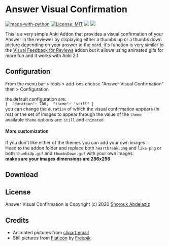 # Answer Visual Confirmation
[![made-with-python](https://img.shields.io/badge/Made%20with-Python-1f425f.svg)](https://www.python.org/) [![License: MIT](https://img.shields.io/badge/License-MIT-yellow.svg)](https://opensource.org/licenses/MIT)
<a title="Rate on AnkiWeb" href="add link"><img src="https://glutanimate.com/logos/ankiweb-rate.svg"></a> <a title="Buy me a coffee :)" href="https://ko-fi.com/B0B51L5RI"><img src="https://img.shields.io/badge/ko--fi-contribute-%23579ebd.svg"></a>



This is a very simple Anki Addon that provides a visual confirmation of your Answer in the reviewer by displaying either a thumbs up or a thumbs down picture depending on your answer to the card. it's function is very similar to the [Visual Feedback for Reviews](https://ankiweb.net/shared/info/1749604199) addon but it allows using animated gifs for more fun and it works with Anki 2.1


## Configuration
From the menu bar > tools > add-ons
choose "Answer Visual Confirmation" then > Configuration

the default configuration are: <br>
`
{  "duration": 700,  "theme": "still" }
`
<br>
you can change the `duration` of which the visual confirmation appears (in ms) or the set of images to appear through the value of the `theme`<br>
available `theme` options are: `still` and `animated`

#### More customization
If you don't like either of the themes you can add your own images :<br>
Head to the addon folder and replace both `heartbreak.png` and `like.png`
or both `thumbsUp.gif` and `thumbsDown.gif`
with your own images.<br>
<b>make sure your images dimensions are 256x256 </b>

## Download


## License
Answer Visual Confirmation is Copyright (c) 2020 [Shorouk Abdelaziz](https://shorouk.xyz)

## Credits
* Animated pictures from [clipart.email](https://www.clipart.email/)
* Still pictures from [Flaticon](https://www.flaticon.com/) by [Freepik](https://www.flaticon.com/authors/freepik)
